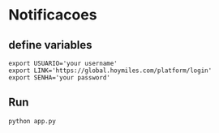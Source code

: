 # Notificacoes

## define variables 
    export USUARIO='your username'
    export LINK='https://global.hoymiles.com/platform/login'
    export SENHA='your password'

## Run
    python app.py
